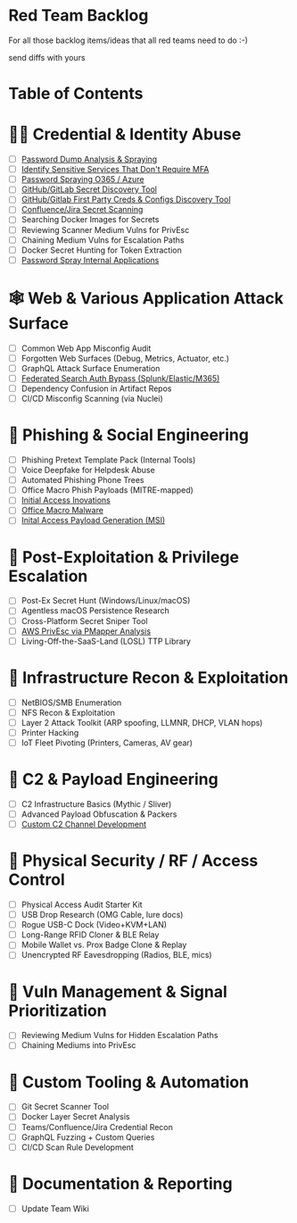 # Red Team Backlog

For all those backlog items/ideas that all red teams need to do :-)

send diffs with yours

Table of Contents
=================

# 🧑‍💻 Credential & Identity Abuse

- [ ] [Password Dump Analysis & Spraying](/tasks/research_spike_password_dump_analysis_&_cred.md)
- [ ] [Identify Sensitive Services That Don't Require MFA](/tasks/research_spike_mfa_gaps_services_access.md)  
- [ ] [Password Spraying O365 / Azure](/tasks/research_spike_password_spraying_office_365.md)  
- [ ] [GitHub/GitLab Secret Discovery Tool](/tasks/research_spike_github-gitlab_secret_search_to.md)
- [ ] [GitHub/Gitlab First Party Creds & Configs Discovery Tool](/tasks/github_gitlab_internal_dorking.md)
- [ ] [Confluence/Jira Secret Scanning](/tasks/research_spike_search_confluence_jira_credentials.md)   
- [ ] Searching Docker Images for Secrets  
- [ ] Reviewing Scanner Medium Vulns for PrivEsc  
- [ ] Chaining Medium Vulns for Escalation Paths
- [ ] Docker Secret Hunting for Token Extraction
- [ ] [Password Spray Internal Applications](/tasks/password_spraying_internal_login.md)

# 🕸️ Web & Various Application Attack Surface

- [ ] Common Web App Misconfig Audit  
- [ ] Forgotten Web Surfaces (Debug, Metrics, Actuator, etc.)  
- [ ] GraphQL Attack Surface Enumeration  
- [ ] [Federated Search Auth Bypass (Splunk/Elastic/M365)](/tasks/research_spike_federated_search_auth_bypass.md)  
- [ ] Dependency Confusion in Artifact Repos  
- [ ] CI/CD Misconfig Scanning (via Nuclei)  

# 🎣 Phishing & Social Engineering

- [ ] Phishing Pretext Template Pack (Internal Tools)  
- [ ] Voice Deepfake for Helpdesk Abuse  
- [ ] Automated Phishing Phone Trees  
- [ ] Office Macro Phish Payloads (MITRE-mapped)
- [ ] [Initial Access Inovations](/tasks/initial_access_innovations.md)
- [ ] [Office Macro Malware](/tasks/research_spike_office_macro_malware.md)
- [ ] [Inital Access Payload Generation (MSI)](/tasks/msi_payload_delivery.md)

# 🧱 Post-Exploitation & Privilege Escalation

- [ ] Post-Ex Secret Hunt (Windows/Linux/macOS)  
- [ ] Agentless macOS Persistence Research  
- [ ] Cross-Platform Secret Sniper Tool  
- [ ] [AWS PrivEsc via PMapper Analysis](/tasks/research_spike_aws_privilege_escalation.md)
- [ ] Living-Off-the-SaaS-Land (LOSL) TTP Library  

# 🧰 Infrastructure Recon & Exploitation

- [ ] NetBIOS/SMB Enumeration  
- [ ] NFS Recon & Exploitation  
- [ ] Layer 2 Attack Toolkit (ARP spoofing, LLMNR, DHCP, VLAN hops)  
- [ ] Printer Hacking  
- [ ] IoT Fleet Pivoting (Printers, Cameras, AV gear)  

# 📡 C2 & Payload Engineering

- [ ] C2 Infrastructure Basics (Mythic / Sliver)  
- [ ] Advanced Payload Obfuscation & Packers
- [ ] [Custom C2 Channel Development](/tasks/research_spike_custom_c2_channel_development.md)

# 🔐 Physical Security / RF / Access Control

- [ ] Physical Access Audit Starter Kit  
- [ ] USB Drop Research (OMG Cable, lure docs)  
- [ ] Rogue USB-C Dock (Video+KVM+LAN)  
- [ ] Long-Range RFID Cloner & BLE Relay  
- [ ] Mobile Wallet vs. Prox Badge Clone & Replay  
- [ ] Unencrypted RF Eavesdropping (Radios, BLE, mics)  

# 🧪 Vuln Management & Signal Prioritization

- [ ] Reviewing Medium Vulns for Hidden Escalation Paths  
- [ ] Chaining Mediums into PrivEsc  

# 🧬 Custom Tooling & Automation

- [ ] Git Secret Scanner Tool  
- [ ] Docker Layer Secret Analysis  
- [ ] Teams/Confluence/Jira Credential Recon  
- [ ] GraphQL Fuzzing + Custom Queries  
- [ ] CI/CD Scan Rule Development  

# 📘 Documentation & Reporting

- [ ] Update Team Wiki
